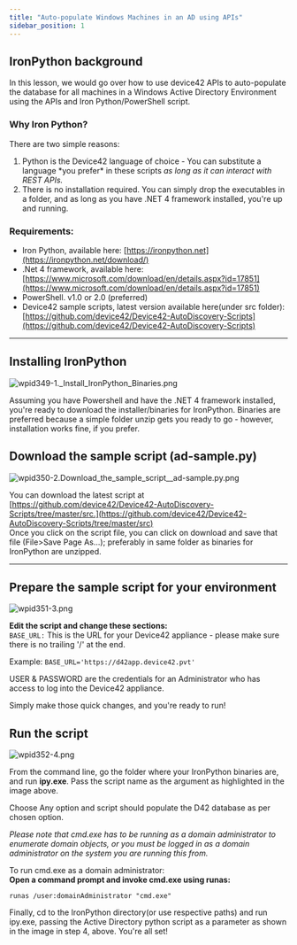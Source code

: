 ```yaml
---
title: "Auto-populate Windows Machines in an AD using APIs"
sidebar_position: 1
---
```


## IronPython background

In this lesson, we would go over how to use device42 APIs to auto-populate the database for all machines in a Windows Active Directory Environment using the APIs and Iron Python/PowerShell script.

### Why Iron Python?

There are two simple reasons: 

1. Python is the Device42 language of choice - You can substitute a language \*you prefer\* in these scripts _as long as it can interact with REST APIs._ 
2. There is no installation required. You can simply drop the executables in a folder, and as long as you have .NET 4 framework installed, you're up and running.

### Requirements:

- Iron Python, available here: [https://ironpython.net](https://ironpython.net/download/)
- .Net 4 framework, available here: [https://www.microsoft.com/download/en/details.aspx?id=17851](https://www.microsoft.com/download/en/details.aspx?id=17851)
- PowerShell. v1.0 or 2.0 (preferred)
- Device42 sample scripts, latest version available here(under src folder): [https://github.com/device42/Device42-AutoDiscovery-Scripts](https://github.com/device42/Device42-AutoDiscovery-Scripts)

* * *

## Installing IronPython

![wpid349-1._Install_IronPython_Binaries.png](/assets/images/wpid349-1._Install_IronPython_Binaries.png)

Assuming you have Powershell and have the .NET 4 framework installed, you're ready to download the installer/binaries for IronPython. Binaries are preferred because a simple folder unzip gets you ready to go - however, installation works fine, if you prefer.

## Download the sample script (ad-sample.py)

![wpid350-2._Download_the_sample_script__ad-sample.py_.png](/assets/images/wpid350-2._Download_the_sample_script__ad-sample.py_.png)

You can download the latest script at [https://github.com/device42/Device42-AutoDiscovery-Scripts/tree/master/src.](https://github.com/device42/Device42-AutoDiscovery-Scripts/tree/master/src)  
Once you click on the script file, you can click on download and save that file (File>Save Page As...); preferably in same folder as binaries for IronPython are unzipped.

* * *

## Prepare the sample script for your environment

![wpid351-3.png](/assets/images/wpid351-3.png)

**Edit the script and change these sections:**  
`BASE_URL:` This is the URL for your Device42 appliance - please make sure there is no trailing '/' at the end.  

Example: `BASE_URL='https://d42app.device42.pvt'`

USER & PASSWORD are the credentials for an Administrator who has access to log into the Device42 appliance.

Simply make those quick changes, and you're ready to run!

## Run the script

![wpid352-4.png](/assets/images/wpid352-4.png)

From the command line, go the folder where your IronPython binaries are, and run **ipy.exe**. Pass the script name as the argument as highlighted in the image above.

Choose Any option and script should populate the D42 database as per chosen option.

_Please note that cmd.exe has to be running as a domain administrator to enumerate domain objects, or you must be logged in as a domain administrator on the system you are running this from._

To run cmd.exe as a domain administrator:  
**Open a command prompt and invoke cmd.exe using runas:**

```
runas /user:domainAdministrator "cmd.exe"
```

Finally, cd to the IronPython directory(or use respective paths) and run ipy.exe, passing the Active Directory python script as a parameter as shown in the image in step 4, above. You're all set!
